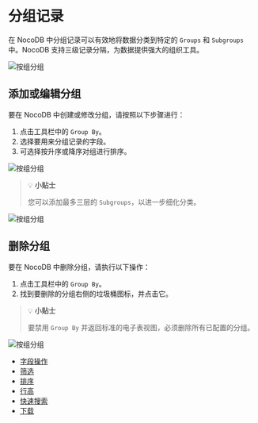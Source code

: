# 分组记录

在 NocoDB 中分组记录可以有效地将数据分类到特定的 `Groups` 和 `Subgroups` 中。NocoDB 支持三级记录分隔，为数据提供强大的组织工具。

![按组分组](https://docs.nocodb.com/assets/images/group-by-1-9fca54ae46eb7c74e888a44d49416e9c.png)

## 添加或编辑分组

要在 NocoDB 中创建或修改分组，请按照以下步骤进行：

1. 点击工具栏中的 `Group By`。
2. 选择要用来分组记录的字段。
3. 可选择按升序或降序对组进行排序。

![按组分组](https://docs.nocodb.com/assets/images/group-by-create-903d7ed5fc17d47bcf49b5c84f201f80.png)

> 💡 **小贴士**
> 
> 您可以添加最多三层的 `Subgroups`，以进一步细化分类。

![按组分组](https://docs.nocodb.com/assets/images/group-by-nested-68c0f8159f38c76343ee6905c701fd5e.png)

## 删除分组

要在 NocoDB 中删除分组，请执行以下操作：

1. 点击工具栏中的 `Group By`。
2. 找到要删除的分组右侧的垃圾桶图标，并点击它。

> 💡 **小贴士**
> 
> 要禁用 `Group By` 并返回标准的电子表视图，必须删除所有已配置的分组。

![按组分组](https://docs.nocodb.com/assets/images/group-by-delete-2bb963126a68838d8c7dc51e7cf139bb.png)

- [字段操作](https://docs.nocodb.com/table-operations/field-operations)
- [筛选](https://docs.nocodb.com/table-operations/filter)
- [排序](https://docs.nocodb.com/table-operations/sort)
- [行高](https://docs.nocodb.com/table-operations/row-height)
- [快速搜索](https://docs.nocodb.com/table-operations/search)
- [下载](https://docs.nocodb.com/table-operations/download)